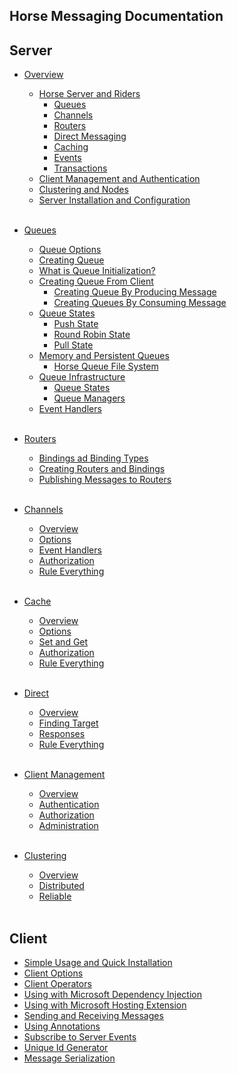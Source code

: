 ## Horse Messaging Documentation

## Server

- [Overview](overview.md)
    - [Horse Server and Riders](overview.md#horse-server-and-riders)
      - [Queues](overview.md#queues)
      - [Channels](overview.md#channels)
      - [Routers](overview.md#routers)
      - [Direct Messaging](overview.md#direct-messaging)
      - [Caching](overview.md#caching)
      - [Events](overview.md#events)
      - [Transactions](overview.md#transactions)
    - [Client Management and Authentication](overview.md#client-management-and-authentication)
    - [Clustering and Nodes](overview.md#clustering-and-nodes)
    - [Server Installation and Configuration](overview.md#server-installation-and-configuration)
<br><br>

- [Queues](queues.md)
    - [Queue Options](queues.md#queue-options)
    - [Creating Queue](queues.md#creating-queue)
    - [What is Queue Initialization?](queues.md#what-is-queue-initialization)
    - [Creating Queue From Client](queues.md#creating-queue-from-client)
      - [Creating Queue By Producing Message](queues.md#creating-queue-by-producing-message)
      - [Creating Queues By Consuming Message](queues.md#creating-queue-by-consuming-message)
    - [Queue States](queues.md#queue-states)
      - [Push State](queues.md#push-state)
      - [Round Robin State](queues.md#round-robin-state)
      - [Pull State](queues.md#pull-state)
    - [Memory and Persistent Queues](queues.md#memory-and-persistent-queues)
      - [Horse Queue File System](queues.md#horse-queue-file-system)
    - [Queue Infrastructure](queues.md#queue-infrastructure)
      - [Queue States](queues.md#queue-states-1)
      - [Queue Managers](queues.md#queue-managers)
    - [Event Handlers](queues.md#event-handlers)
<br><br>

- [Routers](routers.md)
    - [Bindings ad Binding Types](routers.md#bindings)
    - [Creating Routers and Bindings](routers.md#creating-routers-and-bindings)
    - [Publishing Messages to Routers](routers.md#publishing-messages-to-routers)
<br><br>

- [Channels](channels.md)
    - [Overview](channels.md#overview)
    - [Options](channels.md#options)
    - [Event Handlers](channels.md#event-handlers)
    - [Authorization](channels.md#authorization)
    - [Rule Everything](channels.md#rule-everything)
<br><br>

- [Cache](cache.md)
    - [Overview](cache.md#overview)
    - [Options](cache.md#options)
    - [Set and Get](cache.md#set-and-get)
    - [Authorization](cache.md#-authorization)
    - [Rule Everything](cache.md#rule-everything)
<br><br>

- [Direct](direct.md)
    - [Overview](direct.md#overview)
    - [Finding Target](direct.md#finding-target)
    - [Responses](direct.md#responses)
    - [Rule Everything](direct.md#rule-everything)
<br><br>

- [Client Management](client-management.md)
    - [Overview](client-management.md#overview)
    - [Authentication](client-management.md#authentication)
    - [Authorization](client-management.md#authorization)
    - [Administration](client-management.md#administration)
<br><br>
 
- [Clustering](clustering.md)
    - [Overview](clustering.md#overview)
    - [Distributed](clustering.md#distributed)
    - [Reliable](clustering.md#reliable)
<br><br>

## Client

- [Simple Usage and Quick Installation](client.md#quick-installation)
- [Client Options](client.md#options)
- [Client Operators](client.md#operators)
- [Using with Microsoft Dependency Injection](client.md#using-msdi)
- [Using with Microsoft Hosting Extension](client.md#using-hosting-extension)
- [Sending and Receiving Messages](client.md#sending-and-receiving-messages)
- [Using Annotations](client.md#using-annotations)
- [Subscribe to Server Events](client.md#subscribe-to-server-events)
- [Unique Id Generator](client.md#unique-id-generator)
- [Message Serialization](client.md#message-serialization)
